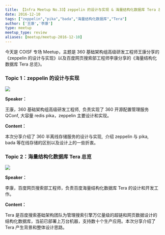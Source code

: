 ```yaml
---
title: 【Infra Meetup No.33】zeppelin 的设计与实现 & 海量结构化数据库 Tera 总览
date: 2016-12-10
tags: ["zeppelin","pika","bada","海量结构化数据库","Tera"]
author: ['王康','李康']
type: meetup
meetup_type: review
aliases: [meetup/meetup-2016-12-10]
---
```



今天是 COISF 专场 Meetup，主题是 360 基础架构组高级研发工程师王康分享的《zeppelin 的设计与实现》以及百度网页搜索部工程师李康分享的《海量结构化数据库 Tera 总览》。

### Topic 1：zeppelin 的设计与实现

![](http://upload-images.jianshu.io/upload_images/542677-94de33cfc90a710d?imageMogr2/auto-orient/strip%7CimageView2/2/w/1240)

**Speaker：**

王康，360 基础架构组高级研发工程师,  负责实现了 360 开源配置管理服务 QConf, 大容量 redis pika，zeppelin 主要设计和实现。

**Content：**

本次分享介绍了 360 半离线存储服务的设计与实现,  介绍 zeppelin 与 pika, bada 等在线存储的区别以及设计上的一些折衷。

### Topic 2：海量结构化数据库 Tera 总览

![](http://upload-images.jianshu.io/upload_images/542677-29821ab6521513e5?imageMogr2/auto-orient/strip%7CimageView2/2/w/1240)

**Speaker：**

李康，百度网页搜索部工程师，负责百度海量结构化数据库 Tera 的设计和开发工作。

**Content：**

Tera 是百度搜索基础架构团队为管理搜索引擎万亿量级的超链和网页数据设计的结构化数据库，当前已部署上万台机器，支持数十个生产应用。本次分享介绍了 Tera 产生背景和整体设计思路。

